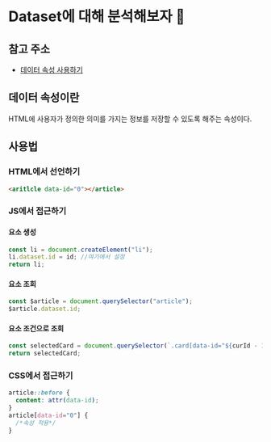 # Dataset에 대해 분석해보자 🤖

## 참고 주소

- [데이터 속성 사용하기](https://developer.mozilla.org/ko/docs/Learn/HTML/Howto/Use_data_attributes)

## 데이터 속성이란

HTML에 사용자가 정의한 의미를 가지는 정보를 저장할 수 있도록 해주는 속성이다.

## 사용법

### HTML에서 선언하기

```html
<aritlcle data-id="0"></article>
```

### JS에서 접근하기

#### 요소 생성

```js
const li = document.createElement("li");
li.dataset.id = id; //여기에서 설정
return li;
```

#### 요소 조회

```js
const $article = document.querySelector("article");
$article.dataset.id;
```

#### 요소 조건으로 조회

```js
const selectedCard = document.querySelector(`.card[data-id="${curId - 1}"]`);
return selectedCard;
```

### CSS에서 접근하기

```css
article::before {
  content: attr(data-id);
}
article[data-id="0"] {
  /*속성 적용*/
}
```
